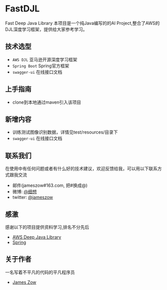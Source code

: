 # FastDJL
Fast Deep Java Library
本项目是一个纯Java编写的的AI Project,整合了AWS的DJL深度学习框架，提供给大家参考学习。

## 技术选型

* `AWS DJL` 亚马逊开源深度学习框架
* `Spring Boot` Spring官方框架
* `swagger-ui` 在线接口文档

## 上手指南
* clone到本地通过maven引入该项目<br>

## 新增内容 
* 训练测试图像识别数据，详情见test/resources/目录下
* `swagger-ui` 在线接口文档

## 联系我们
在使用中有任何问题或者有什么好的技术建议，欢迎反馈给我，可以用以下联系方式跟我交流

* 邮件(jameszow#163.com, 把#换成@)
* 微博: [@细想](http://weibo.com/ihubo)
* twitter: [@jameszow](http://twitter.com/ihubo)

## 感激
感谢以下的项目提供资料学习,排名不分先后
* [AWS Deep Java Library](https://djl.ai)
* [Spring](https://spring.io/)
## 关于作者
一名写着不平凡的代码的平凡程序员

* [James Zow](https://github.com/Jzow)
